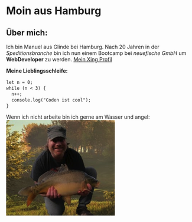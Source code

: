 # Moin aus Hamburg

## Über mich:
Ich bin Manuel aus Glinde bei Hamburg. Nach 20 Jahren in der _Speditionsbranche_ bin ich nun einem Bootcamp bei _neuefische GmbH_ um **WebDeveloper** zu werden.
[Mein Xing Profil](https://www.xing.com/profile/Manuel_Verweyen/)

**Meine Lieblingsschleife:**
````
let n = 0;
while (n < 3) {
  n++;
  console.log("Coden ist cool");
}
````

Wenn ich nicht arbeite bin ich gerne am Wasser und angel:
![Manuel](./Manuel.jpg)

